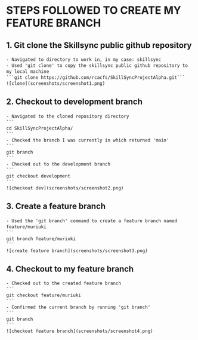 # **STEPS FOLLOWED TO CREATE MY FEATURE BRANCH**
## 1. Git clone the Skillsync public github repository
    - Navigated to directory to work in, in my case: skillsync
    - Used 'git clone' to copy the skillsync public github repository to my local machine
    ```git clone https://github.com/rcacfs/SkillSyncProjectAlpha.git```
    ![clone](screenshots/screenshot1.png)

## 2. Checkout to development branch
    - Navigated to the cloned repository directory
    ```
    cd SkillSyncProjectAlpha/
    ```
    - Checked the branch I was currently in which returned 'main'
    ```
    git branch
    ```
    - Checked out to the development branch
    ```
    git checkout development
    ```
    ![checkout dev](screenshots/screenshot2.png)
## 3. Create a feature branch
    - Used the 'git branch' command to create a feature branch named feature/muriuki
    ```
    git branch feature/muriuki
    ```
    ![create feature branch](screenshots/screenshot3.png)
## 4. Checkout to my feature branch
    - Checked out to the created feature branch
    ```
    git checkout feature/muriuki
    ```
    - Confirmed the current branch by running 'git branch'
    ```
    git branch
    ```
    ![checkout feature branch](screenshots/screenshot4.png)

